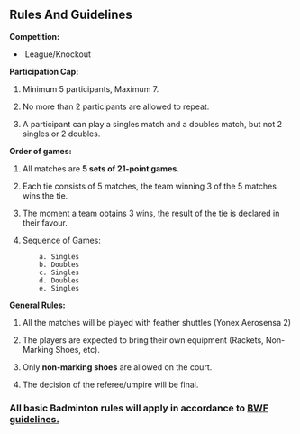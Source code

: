 ## **Rules And Guidelines**

**Competition:**

*    League/Knockout
 

**Participation Cap:**

1. Minimum 5 participants, Maximum 7.
   
2. No more than 2 participants are allowed to repeat.
   
3. A participant can play a singles match and a doubles match, but not 2 singles or 2 doubles. 

    
**Order of games:**

  1. All matches are **5 sets of 21-point games.**

  2. Each tie consists of 5 matches, the team winning 3 of the 5 matches wins the tie.
    
  3. The moment a team obtains 3 wins, the result of the tie is declared in their favour.
    
  4. Sequence of Games:
     
             a. Singles 
             b. Doubles
             c. Singles
             d. Doubles
             e. Singles


**General Rules:**

   1.  All the matches will be played with feather shuttles (Yonex Aerosensa 2)
    
   2. The players are expected to bring their own equipment (Rackets, Non-Marking Shoes, etc).
    
   3. Only **non-marking shoes** are allowed on the court. 
    
   4. The decision of the referee/umpire will be final.  


### **All basic Badminton rules will apply in accordance to** [**BWF guidelines.**](https://system.bwfbadminton.com/documents/folder_1_81/Regulations/Simplified-Rules/Simplified%20Rules%20of%20Badminton%20-%20Dec%202015.pdf)
